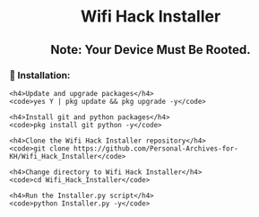 <div style="text-align: center;">
  <h1>Wifi Hack Installer</h1>
  <h2>Note: Your Device Must Be Rooted.</h2>
  
  <div style="text-align: left;">
    <h3>🤟 Installation:</h3>

    <h4>Update and upgrade packages</h4>
    <code>yes Y | pkg update && pkg upgrade -y</code>

    <h4>Install git and python packages</h4>
    <code>pkg install git python -y</code>

    <h4>Clone the Wifi Hack Installer repository</h4>
    <code>git clone https://github.com/Personal-Archives-for-KH/Wifi_Hack_Installer</code>

    <h4>Change directory to Wifi Hack Installer</h4>
    <code>cd Wifi_Hack_Installer</code>

    <h4>Run the Installer.py script</h4>
    <code>python Installer.py -y</code>
  </div>
</div>
